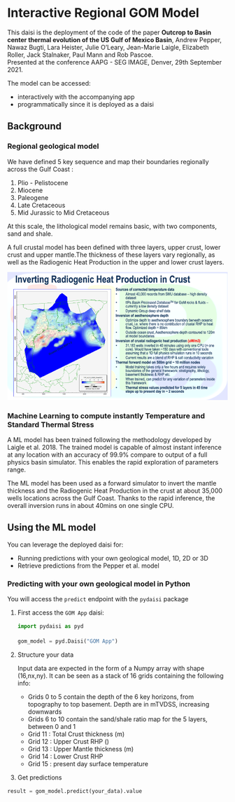 
# Interactive Regional GOM Model

This daisi is the deployment of the code of the paper
**Outcrop to Basin center thermal evolution of the US Gulf of Mexico Basin**,
Andrew Pepper, Nawaz Bugti, Lara Heister, Julie O’Leary, Jean-Marie Laigle, Elizabeth Roller, Jack Stalnaker, Paul Mann and Rob Pascoe.  
Presented at the conference AAPG - SEG IMAGE, Denver, 29th September 2021.

The model can be accessed:

- interactively with the accompanying app
- programmatically since it is deployed as a daisi

## Background

### Regional geological model

We have defined 5 key sequence and map their boundaries regionally across the Gulf Coast :

1. Plio - Pelistocene
2. Miocene
3. Paleogene
4. Late Cretaceous
5. Mid Jurassic to Mid Cretaceous

At this scale, the lithological model remains basic, with two components, sand and shale.

A full crustal model has been defined with three layers, upper crust, lower crust and
upper mantle.The thickness of these layers vary regionally, as well as the
Radiogenic Heat Production in the upper and lower crust layers.

![This is an image](./RHP_slide.png)

### Machine Learning to compute instantly Temperature and Standard Thermal Stress

A ML model has been trained following the methodology developed by Laigle et al. 2018.
The trained model is capable of almost instant inference at any location with an accuracy of 99.9%
compare to output of a full physics basin simulator. This enables the rapid exploration
of parameters range.

The ML model has been used as a forward simulator to invert the mantle thickness and the
Radiogenic Heat Production in the crust at about 35,000 wells locations across the Gulf Coast.
Thanks to the rapid inference, the overall inversion runs in about 40mins on one single CPU.

## Using the ML model

You can leverage the deployed daisi for:

- Running predictions with your own geological model, 1D, 2D or 3D
- Retrieve predictions from the Pepper et al. model

### Predicting with your own geological model in Python

You will access the `predict` endpoint with the `pydaisi` package

1. First access the `GOM App` daisi:

    ```python
    import pydaisi as pyd

    gom_model = pyd.Daisi("GOM App")
    ```

2. Structure your data  

    Input data are expected in the form of a Numpy array with shape (16,nx,ny).
    It can be seen as a stack of 16 grids containing the following info:

    - Grids 0 to 5 contain the depth of the 6 key horizons, from topography to top basement. Depth are in mTVDSS, increasing downwards
    - Grids 6 to 10 contain the sand/shale ratio map for the 5 layers, between 0 and 1
    - Grid 11 : Total Crust thickness (m)
    - Grid 12 : Upper Crust RHP ()
    - Grid 13 : Upper Mantle thickness (m)
    - Grid 14 : Lower Crust RHP
    - Grid 15 : present day surface temperature

3. Get predictions

```python
result = gom_model.predict(your_data).value
```
